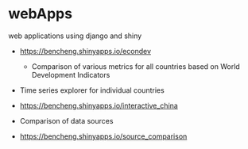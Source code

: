 webApps
=======

web applications using django and shiny

- https://bencheng.shinyapps.io/econdev
  - Comparison of various metrics for all countries based on World Development Indicators

- Time series explorer for individual countries
- https://bencheng.shinyapps.io/interactive_china

- Comparison of data sources
- https://bencheng.shinyapps.io/source_comparison

